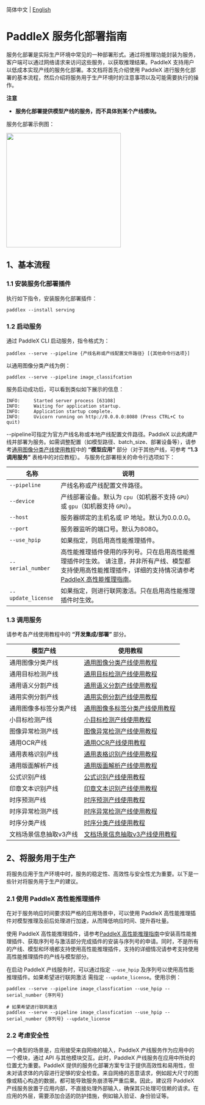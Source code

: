 简体中文 | [English](serving_deploy_en.md)

# PaddleX 服务化部署指南

服务化部署是实际生产环境中常见的一种部署形式。通过将推理功能封装为服务，客户端可以通过网络请求来访问这些服务，以获取推理结果。PaddleX 支持用户以低成本实现产线的服务化部署。本文档将首先介绍使用 PaddleX 进行服务化部署的基本流程，然后介绍将服务用于生产环境时的注意事项以及可能需要执行的操作。

**注意**
- **服务化部署提供模型产线的服务，而不具体到某个产线模块。**

服务化部署示例图：

<img src="https://raw.githubusercontent.com/cuicheng01/PaddleX_doc_images/main/images/pipeline_deploy/serving.png"  width="300" />

## 1、基本流程

### 1.1 安装服务化部署插件

执行如下指令，安装服务化部署插件：

```
paddlex --install serving
```

### 1.2 启动服务

通过 PaddleX CLI 启动服务，指令格式为：

```shell
paddlex --serve --pipeline {产线名称或产线配置文件路径} [{其他命令行选项}]
```

以通用图像分类产线为例：

```shell
paddlex --serve --pipeline image_classifcation
```

服务启动成功后，可以看到类似如下展示的信息：

```
INFO:     Started server process [63108]
INFO:     Waiting for application startup.
INFO:     Application startup complete.
INFO:     Uvicorn running on http://0.0.0.0:8080 (Press CTRL+C to quit)
```

--pipeline可指定为官方产线名称或本地产线配置文件路径。PaddleX 以此构建产线并部署为服务。如需调整配置（如模型路径、batch_size、部署设备等），请参考[通用图像分类产线使用教程](../pipeline_usage/tutorials/cv_pipelines/image_classification.md)中的 **“模型应用”** 部分（对于其他产线，可参考 **“1.3 调用服务”** 表格中的对应教程）。
与服务化部署相关的命令行选项如下：

| 名称             | 说明                                                                                                                                                        |
|------------------|-------------------------------------------------------------------------------------------------------------------------------------------------------------|
| `--pipeline`       | 产线名称或产线配置文件路径。                                                                                                                                |
| `--device`         | 产线部署设备。默认为 `cpu`（如机器不支持 `GPU`）或 `gpu`（如机器支持 `GPU`）。                                                                                       |
| `--host`           | 服务器绑定的主机名或 IP 地址。默认为0.0.0.0。                                                                                                               |
| `--port`           | 服务器监听的端口号。默认为8080。                                                                                                                            |
| `--use_hpip`       | 如果指定，则启用高性能推理插件。                                                                                                                            |
| `--serial_number`  | 高性能推理插件使用的序列号。只在启用高性能推理插件时生效。 请注意，并非所有产线、模型都支持使用高性能推理插件，详细的支持情况请参考[PaddleX 高性能推理指南](./high_performance_inference.md)。 |
| `--update_license` | 如果指定，则进行联网激活。只在启用高性能推理插件时生效。                                                                                                    |

</table>

### 1.3 调用服务

请参考各产线使用教程中的 **“开发集成/部署”** 部分。

| 模型产线               | 使用教程                       |
|------------------------|--------------------------------|
| 通用图像分类产线       | [通用图像分类产线使用教程](../pipeline_usage/tutorials/cv_pipelines/image_classification.md)       |
| 通用目标检测产线       | [通用目标检测产线使用教程](../pipeline_usage/tutorials/cv_pipelines/object_detection.md)       |
| 通用语义分割产线       | [通用语义分割产线使用教程](../pipeline_usage/tutorials/cv_pipelines/semantic_segmentation.md)       |
| 通用实例分割产线       | [通用实例分割产线使用教程](../pipeline_usage/tutorials/cv_pipelines/instance_segmentation.md)       |
| 通用图像多标签分类产线 | [通用图像多标签分类产线使用教程](../pipeline_usage/tutorials/cv_pipelines/image_multi_label_classification.md) |
| 小目标检测产线         | [小目标检测产线使用教程](../pipeline_usage/tutorials/cv_pipelines/small_object_detection.md)         |
| 图像异常检测产线       | [图像异常检测产线使用教程](../pipeline_usage/tutorials/cv_pipelines/image_anomaly_detection.md)       |
| 通用OCR产线            | [通用OCR产线使用教程](../pipeline_usage/tutorials/ocr_pipelines/OCR.md)            |
| 通用表格识别产线       | [通用表格识别产线使用教程](../pipeline_usage/tutorials/ocr_pipelines/table_recognition.md)       |
| 通用版面解析产线       | [通用版面解析产线使用教程](../pipeline_usage/tutorials/ocr_pipelines/layout_parsing.md)       |
| 公式识别产线       | [公式识别产线使用教程](../pipeline_usage/tutorials/ocr_pipelines/formula_recognition.md)       |
| 印章文本识别产线       | [印章文本识别产线使用教程](../pipeline_usage/tutorials/ocr_pipelines/seal_recognition.md)       |
| 时序预测产线           | [时序预测产线使用教程](../pipeline_usage/tutorials/time_series_pipelines/time_series_forecasting.md)           |
| 时序异常检测产线       | [时序异常检测产线使用教程](../pipeline_usage/tutorials/time_series_pipelines/time_series_anomaly_detection.md)       |
| 时序分类产线           | [时序分类产线使用教程](../pipeline_usage/tutorials/time_series_pipelines/time_series_classification.md)           |
| 文档场景信息抽取v3产线 | [文档场景信息抽取v3产线使用教程](../pipeline_usage/tutorials/information_extraction_pipelines/document_scene_information_extraction.md) |

## 2、将服务用于生产

将服务应用于生产环境中时，服务的稳定性、高效性与安全性尤为重要。以下是一些针对将服务用于生产的建议。

### 2.1 使用 PaddleX 高性能推理插件

在对于服务响应时间要求较严格的应用场景中，可以使用 PaddleX 高性能推理插件对模型推理及前后处理进行加速，从而降低响应时间、提升吞吐量。

使用 PaddleX 高性能推理插件，请参考[PaddleX 高性能推理指南](./high_performance_inference.md)中安装高性能推理插件、获取序列号与激活部分完成插件的安装与序列号的申请。同时，不是所有的产线、模型和环境都支持使用高性能推理插件，支持的详细情况请参考支持使用高性能推理插件的产线与模型部分。

在启动 PaddleX 产线服务时，可以通过指定 `--use_hpip` 及序列号以使用高性能推理插件。如果希望进行联网激活 需指定 `--update_license`。使用示例：

```
paddlex --serve --pipeline image_classfication --use_hpip --serial_number {序列号}

# 如果希望进行联网激活
paddlex --serve --pipeline image_classfication --use_hpip --serial_number {序列号} --update_license
```

### 2.2 考虑安全性

一个典型的场景是，应用接受来自网络的输入，PaddleX 产线服务作为应用中的一个模块，通过 API 与其他模块交互。此时，PaddleX 产线服务在应用中所处的位置尤为重要。PaddleX 提供的服务化部署方案专注于提供高效性和易用性，但未对请求体的内容进行足够的安全检查。来自网络的恶意请求，例如超大尺寸的图像或精心构造的数据，都可能导致服务崩溃等严重后果。因此，建议将 PaddleX 产线服务放置于应用内部，不直接处理外部输入，确保其只处理可信赖的请求。在应用的外层，需要添加合适的防护措施，例如输入验证、身份验证等。

